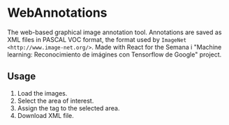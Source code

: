 WebAnnotations
========
The web-based graphical image annotation tool. 
Annotations are saved as XML files in PASCAL VOC format, the format used
by `ImageNet <http://www.image-net.org/>`. Made with React for the Semana i "Machine learning: Reconocimiento de imágines con Tensorflow de Google" project.

Usage
------------------
1. Load the images.
2. Select the area of interest. 
3. Assign the tag to the selected area. 
4. Download XML file. 


